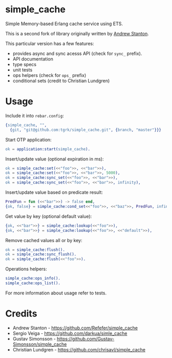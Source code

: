 simple_cache
============

Simple Memory-based Erlang cache service using ETS.

This is a second fork of library originally written by [Andrew Stanton](https://github.com/Refefer).

This particular version has a few features:
* provides async and sync acesss API (check for `sync_` prefix).
* API documentation
* type specs
* unit tests
* ops helpers (check for `ops_` prefix)
* conditional sets (credit to Christian Lundgren)


Usage
============

Include it into `rebar.config`:
```erlang
{simple_cache, "",
  {git, "git@github.com:tgrk/simple_cache.git", {branch, "master"}}}
```

Start OTP application:
```erlang
ok = application:start(simple_cache).
```

Insert/update value (optional expiration in ms):
```erlang
ok = simple_cache:set(<<"foo">>, <<"bar">>),
ok = simple_cache:set(<<"foo">>, <<"bar">>, 5000),
ok = simple_cache:sync_set(<<"foo">>, <<"bar">>),
ok = simple_cache:sync_set(<<"foo">>, <<"bar">>, infinity),
```

Insert/update value based on predicate result:
```erlang
PredFun = fun (<<"bar">>) -> false end,
{ok, false} = simple_cache:cond_set<<"foo">>, <<"baz">>, PredFun, infinity).
```

Get value by key (optional default value):
```erlang
{ok, <<"bar">>} = simple_cache:lookup(<<"foo">>),
{ok, <<"bar">>} = simple_cache:lookup(<<"foo">>, <<"default">>),
```

Remove cached values all or by key:
```erlang
ok = simple_cache:flush().
ok = simple_cache:sync_flush().
ok = simple_cache:flush(<<"foo">>).
```

Operations helpers:
```erlang
simple_cache:ops_info().
simple_cache:ops_list().
```


For more information about usage refer to tests.

Credits
============
* Andrew Stanton - https://github.com/Refefer/simple_cache
* Sergio Veiga - https://github.com/darkua/simle_cache
* Gustav Simonsson - https://github.com/Gustav-Simonsson/simple_cache
* Christian Lundgren - https://github.com/chrisavl/simple_cache
